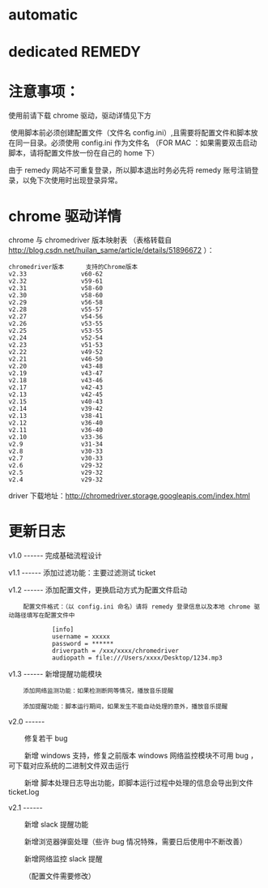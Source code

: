 # automatic
  # dedicated REMEDY


# 注意事项：
  使用前请下载 chrome 驱动，驱动详情见下方
  
  使用脚本前必须创建配置文件（文件名 config.ini）,且需要将配置文件和脚本放在同一目录。必须使用 config.ini 作为文件名
  （FOR MAC ：如果需要双击启动脚本，请将配置文件放一份在自己的 home 下）
  
  
  由于 remedy 网站不可重复登录，所以脚本退出时务必先将 remedy 账号注销登录，以免下次使用时出现登录异常。

# chrome 驱动详情
chrome 与 chromedriver 版本映射表  （表格转载自 http://blog.csdn.net/huilan_same/article/details/51896672 ）：
```
chromedriver版本	    支持的Chrome版本
v2.33	            v60-62
v2.32	            v59-61
v2.31	            v58-60
v2.30	            v58-60
v2.29	            v56-58
v2.28	            v55-57
v2.27	            v54-56
v2.26	            v53-55
v2.25	            v53-55
v2.24	            v52-54
v2.23	            v51-53
v2.22	            v49-52
v2.21	            v46-50
v2.20	            v43-48
v2.19	            v43-47
v2.18	            v43-46
v2.17	            v42-43
v2.13	            v42-45
v2.15	            v40-43
v2.14	            v39-42
v2.13	            v38-41
v2.12	            v36-40
v2.11	            v36-40
v2.10	            v33-36
v2.9	            v31-34
v2.8	            v30-33
v2.7	            v30-33
v2.6	            v29-32
v2.5	            v29-32
v2.4	            v29-32
```
driver 下载地址：http://chromedriver.storage.googleapis.com/index.html
  
# 更新日志
  v1.0 ------
        完成基础流程设计
     
  v1.1 ------
        添加过滤功能：主要过滤测试 ticket

  v1.2 ------
        添加配置文件，更换启动方式为配置文件启动
        
        配置文件格式：（以 config.ini 命名）请将 remedy 登录信息以及本地 chrome 驱动路径填写在配置文件中
```objc
            [info]
            username = xxxxx
            password = ******
            driverpath = /xxx/xxxx/chromedriver
            audiopath = file:///Users/xxxx/Desktop/1234.mp3
```
  v1.3 ------
        新增提醒功能模块
        
        添加网络监测功能：如果检测断网等情况，播放音乐提醒
        
        添加提醒功能：脚本运行期间，如果发生不能自动处理的意外，播放音乐提醒

  v2.0 ------
  
         修复若干 bug 
         
         新增 windows 支持，修复之前版本 windows 网络监控模块不可用 bug ，可下载对应系统的二进制文件双击运行
         
         新增 脚本处理日志导出功能，即脚本运行过程中处理的信息会导出到文件 ticket.log
         
  v2.1 ------
  
         新增 slack 提醒功能
         
         新增浏览器弹窗处理（些许 bug 情况特殊，需要日后使用中不断改善）
         
         新增网络监控 slack 提醒
         
         （配置文件需要修改）
